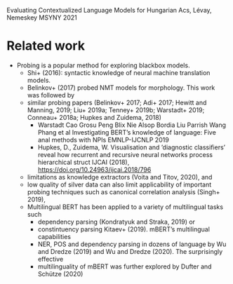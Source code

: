Evaluating Contextualized Language Models for Hungarian
Acs, Lévay, Nemeskey
MSYNY 2021

# Related work

* Probing is a popular method for exploring blackbox models.
  * Shi+ (2016): syntactic knowledge of neural machine translation models.
  * Belinkov+ (2017) probed NMT models for morphology. This work was followed by
  * similar probing papers
    (Belinkov+ 2017; Adi+ 2017; Hewitt and Manning, 2019; Liu+ 2019a;
    Tenney+ 2019b; Warstadt+ 2019; Conneau+ 2018a; Hupkes and Zuidema, 2018)
    * Warstadt Cao Grosu Peng Blix Nie Alsop Bordia Liu Parrish Wang Phang et al
      Investigating BERT’s knowledge of language: Five anal methods with NPIs
      EMNLP-IJCNLP 2019
    * Hupkes, D., Zuidema, W.
      Visualisation and ’diagnostic classifiers’ reveal
        how recurrent and recursive neural networks process hierarchical struct
      IJCAI (2018), https://doi.org/10.24963/ijcai.2018/796
  * limitations as knowledge extractors (Voita and Titov, 2020), and
  * low quality of silver data can also limit applicability of important probing
    techniques such as canonical correlation analysis (Singh+ 2019),
  * Multilingual BERT has been applied to a variety of multilingual tasks such
    * dependency parsing (Kondratyuk and Straka, 2019) or
    * constintuency parsing Kitaev+ (2019). mBERT’s multilingual capabilities
    * NER, POS and dependency parsing in dozens of language by Wu and Dredze
      (2019) and Wu and Dredze (2020). The surprisingly effective
    * multilinguality of mBERT was further explored by Dufter and Schütze (2020)
